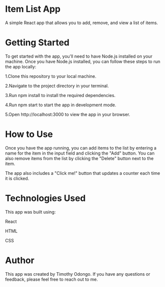 # Item List App
A simple React app that allows you to add, remove, and view a list of items.

# Getting Started
To get started with the app, you'll need to have Node.js installed on your machine. Once you have Node.js installed, you can follow these steps to run the app locally:

1.Clone this repository to your local machine.

2.Navigate to the project directory in your terminal.

3.Run npm install to install the required dependencies.

4.Run npm start to start the app in development mode.

5.Open http://localhost:3000 to view the app in your browser.

# How to Use
Once you have the app running, you can add items to the list by entering a name for the item in the input field and clicking the "Add" button. You can also remove items from the list by clicking the "Delete" button next to the item.

The app also includes a "Click me!" button that updates a counter each time it is clicked.

# Technologies Used
This app was built using:

React

HTML

CSS


# Author

This app was created by Timothy Odongo. If you have any questions or feedback, please feel free to reach out to me.
